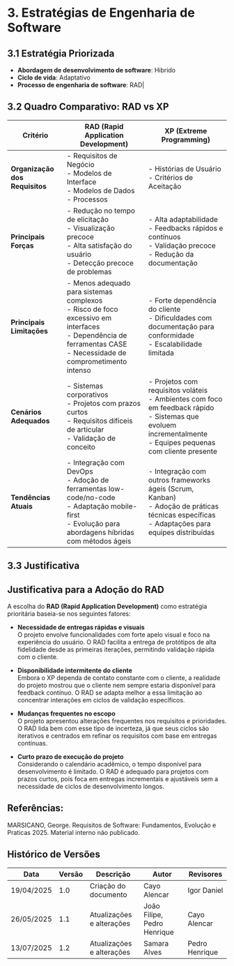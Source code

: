 # 3. Estratégias de Engenharia de Software

## 3.1 Estratégia Priorizada
- **Abordagem de desenvolvimento de software**: Hibrido
- **Ciclo de vida**: Adaptativo 
- **Processo de engenharia de software**: RAD|


## 3.2 Quadro Comparativo: RAD vs XP

| **Critério**                         | **RAD (Rapid Application Development)**                                                                 | **XP (Extreme Programming)**                                                                 |
|--------------------------------------|----------------------------------------------------------------------------------------------------------|----------------------------------------------------------------------------------------------|
| **Organização dos Requisitos**       | - Requisitos de Negócio <br> - Modelos de Interface <br> - Modelos de Dados <br> - Processos                                 | - Histórias de Usuário <br> - Critérios de Aceitação                                                 |
| **Principais Forças**                | - Redução no tempo de elicitação  <br> - Visualização precoce  <br> - Alta satisfação do usuário  <br> - Detecção precoce de problemas | - Alta adaptabilidade  <br> - Feedbacks rápidos e contínuos  <br> - Validação precoce  <br> - Redução da documentação |
| **Principais Limitações**            | - Menos adequado para sistemas complexos  <br> - Risco de foco excessivo em interfaces  <br> - Dependência de ferramentas CASE  <br> - Necessidade de comprometimento intenso | - Forte dependência do cliente  <br> - Dificuldades com documentação para conformidade  <br> - Escalabilidade limitada |
| **Cenários Adequados**               | - Sistemas corporativos  <br> - Projetos com prazos curtos  <br> - Requisitos difíceis de articular  <br> - Validação de conceito | - Projetos com requisitos voláteis  <br> - Ambientes com foco em feedback rápido  <br> - Sistemas que evoluem incrementalmente  <br> - Equipes pequenas com cliente presente |
| **Tendências Atuais**                | - Integração com DevOps  <br> - Adoção de ferramentas low-code/no-code  <br> - Adaptação mobile-first  <br> - Evolução para abordagens híbridas com métodos ágeis | - Integração com outros frameworks ágeis (Scrum, Kanban)  <br> - Adoção de práticas técnicas específicas  <br> - Adaptações para equipes distribuídas |



## 3.3 Justificativa
 
## Justificativa para a Adoção do RAD

A escolha do **RAD (Rapid Application Development)** como estratégia prioritária baseia-se nos seguintes fatores:

- **Necessidade de entregas rápidas e visuais**  
  O projeto envolve funcionalidades com forte apelo visual e foco na experiência do usuário. O RAD facilita a entrega de protótipos de alta fidelidade desde as primeiras iterações, permitindo validação rápida com o cliente.

- **Disponibilidade intermitente do cliente**  
  Embora o XP dependa de contato constante com o cliente, a realidade do projeto mostrou que o cliente nem sempre estaria disponível para feedback contínuo. O RAD se adapta melhor a essa limitação ao concentrar interações em ciclos de validação específicos.

- **Mudanças frequentes no escopo**  
  O projeto apresentou alterações frequentes nos requisitos e prioridades. O RAD lida bem com esse tipo de incerteza, já que seus ciclos são iterativos e centrados em refinar os requisitos com base em entregas contínuas.

- **Curto prazo de execução do projeto**  
  Considerando o calendário acadêmico, o tempo disponível para desenvolvimento é limitado. O RAD é adequado para projetos com prazos curtos, pois foca em entregas incrementais e ajustáveis sem a necessidade de ciclos de desenvolvimento longos.
 

## Referências: 
MARSICANO, George. Requisitos de Software: Fundamentos, Evolução e Praticas 2025. Material interno não publicado.

## Histórico de Versões

| Data       | Versão | Descrição                          | Autor         | Revisores               |
|------------|-----|------------------------------------|----------------|--------------------------|
| 19/04/2025 | 1.0 | Criação do documento               | Cayo Alencar  | Igor Daniel |
| 26/05/2025 | 1.1 | Atualizações e alterações |João Filipe, Pedro Henrique   | Cayo Alencar         |
| 13/07/2025 | 1.2 | Atualizações e alterações | Samara Alves   | Pedro Henrique         |
